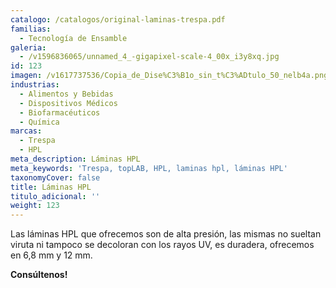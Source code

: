 ```yaml
---
catalogo: /catalogos/original-laminas-trespa.pdf
familias:
  - Tecnología de Ensamble
galeria:
  - /v1596836065/unnamed_4_-gigapixel-scale-4_00x_i3y8xq.jpg
id: 123
imagen: /v1617737536/Copia_de_Dise%C3%B1o_sin_t%C3%ADtulo_50_nelb4a.png
industrias:
  - Alimentos y Bebidas
  - Dispositivos Médicos
  - Biofarmacéuticos
  - Química
marcas:
  - Trespa
  - HPL
meta_description: Láminas HPL
meta_keywords: 'Trespa, topLAB, HPL, laminas hpl, láminas HPL'
taxonomyCover: false
title: Láminas HPL
titulo_adicional: ''
weight: 123
---
```


Las láminas HPL que ofrecemos son de alta presión, las mismas no sueltan viruta ni tampoco se decoloran con los rayos UV, es duradera, ofrecemos en 6,8 mm y 12 mm.

**Consúltenos!**
